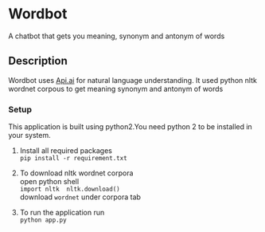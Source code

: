 # Wordbot

A chatbot that gets you meaning, synonym and antonym of words

## Description

Wordbot uses [Api.ai](http://api.ai) for natural language understanding.
It used python nltk wordnet corpous to get meaning synonym and antonym of words


### Setup

This application is built using python2.You need python 2 to be installed in your system.

1.  Install all required packages  
    `pip install -r requirement.txt`

2.  To download nltk wordnet corpora  
    open python shell  
    `import nltk 
     nltk.download()`  
    download `wordnet` under corpora tab

3.  To run the application run  
    `python app.py`
